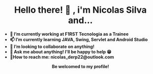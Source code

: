 <h1 align="center"><strong>Hello there! 👋 </strong>, i'm Nicolas Silva and... </h1>

<ul>
 <li> <strong class="text">🌱 I’m currently working at F1RST Tecnologia as a Trainee</li>
 <li> <strong class="text">📫 I’m currently learning</strong> JAVA, Swing, Servlet and Android Studio</li>
 <li> <strong class="text">🔭 I’m looking to collaborate</strong> on anything!</li>  
 <li> <strong class="text">💬 Ask me about anything! I'll be happy to help 😁</li>
 <li> <strong class="text">👯How to reach me:</strong> <label for="email">nicolas_derp22@outlook.com</label></li>
</ul>

<p align="center">Be welcomed to my profile! </p>

